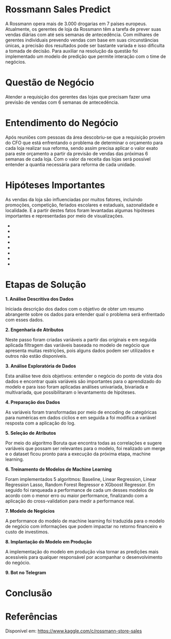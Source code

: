 # Rossmann Sales Predict
A Rossmann opera mais de 3.000 drogarias em 7 países europeus. Atualmente, os gerentes de loja da Rossmann têm a tarefa de prever suas vendas diárias com até seis semanas de antecedência. Com milhares de gerentes individuais prevendo vendas com base em suas circunstâncias únicas, a precisão dos resultados pode ser bastante variada e isso dificulta a tomada de decisão. Para auxiliar na resolução da questão foi implementado um modelo de predição que permite interação com o time de negócios.

# Questão de Negócio 
Atender a requisição dos gerentes das lojas que precisam fazer uma previsão de vendas com 6 semanas de antecedência.  

# Entendimento do Negócio 
Após reuniões com pessoas da área descobriu-se que a requisição provém do CFO que está enfrentando o problema de determinar o orçamento para cada loja realizar sua reforma, sendo assim precisa aplicar o valor exato para este orçamento a partir da previsão de vendas das próximas 6 semanas de cada loja. Com o valor da receita das lojas será possível entender a quantia necessária para reforma de cada unidade.

# Hipóteses Importantes
As vendas da loja são influenciadas por muitos fatores, incluindo promoções, competição, feriados escolares e estaduais, sazonalidade e localidade. E a partir destes fatos foram levantadas algumas hipóteses importantes e representadas por meio de visualizações. 

 -
 -
-
-
-
-
-
-

# Etapas de Solução 
<b>1. Análise Descritiva dos Dados</b>

Iniciada descrição dos dados com o objetivo de obter um resumo abrangente sobre os dados para entender qual o problema será enfrentado com esses dados. 

<b>2. Engenharia de Atributos</b>

Neste passo foram criadas variáveis a partir das originais e em seguida aplicada filtragem das variáveis baseada no modelo de negócio que apresenta muitas restrições, pois alguns dados podem ser utilizados e outros não estão disponíveis. 

<b>3. Análise Exploratória de Dados</b>

Esta análise teve dois objetivos: entender o negócio do ponto de vista dos dados e encontrar quais variáveis são importantes para o aprendizado do modelo e para isso foram aplicadas análises univariada, bivariada e multivariada, que possibilitaram o levantamento de hipóteses. 

<b>4. Preparação dos Dados</b>

As variáveis foram transformadas por meio de encoding de categóricas para numéricas em dados cíclios e em seguida a foi modifica a variável resposta com a aplicação do log. 

<b>5. Seleção de Atributos</b>

Por meio do algoritmo Boruta que encontra todas as correlações e sugere variáveis que possam ser relevantes para o modelo, foi realizado um merge e o dataset ficou pronto para a execução da próxima etapa, machine learning. 

<b>6. Treinamento de Modelos de Machine Learning</b>

Foram implementados 5 algoritmos: Baseline, Linear Regression, Linear Regression Lasso, Random Forest Regressor e XGboost Regressor. Em seguido foi ranqueada a performance de cada um desses modelos de acordo com o menor erro ou maior performance, finalizando com a aplicação do cross-validation para medir a performance real. 

<b>7. Modelo de Negócios </b>

A performance do modelo de machine learning foi traduzida para o modelo de negócio com informações que podem impactar no retorno financeiro e custo de investimos.  

<b>8. Implantação do Modelo em Produção </b>

A implementação do modelo em produção visa tornar as predições mais acessíveis para qualquer responsável por acompanhar o desenvolvimento do negócio. 

<b>9. Bot no Telegram </b>


# Conclusão 


# Referências
Disponível em: https://www.kaggle.com/c/rossmann-store-sales
